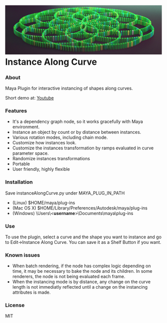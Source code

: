 
![Screenshot](screenshot.png)
Instance Along Curve
==================

### About
Maya Plugin for interactive instancing of shapes along curves.

Short demo at: [Youtube](https://www.youtube.com/watch?v=k4i_dZjxVr0)

### Features
* It's a dependency graph node, so it works gracefully with Maya environment.
* Instance an object by count or by distance between instances.
* Various rotation modes, including chain mode.
* Customize how instances look.
* Customize the instances transformation by ramps evaluated in curve parameter space.
* Randomize instances transformations
* Portable
* User friendly, highly flexible

### Installation
Save instanceAlongCurve.py under MAYA_PLUG_IN_PATH
 * (Linux) $HOME/maya/plug-ins
 * (Mac OS X) $HOME/Library/Preferences/Autodesk/maya/plug-ins
 * (Windows) \\Users\\\<**username**\>\\Documents\\maya\\plug-ins

### Use
To use the plugin, select a curve and the shape you want to instance and go to Edit->Instance Along Curve. You can save it as a Shelf Button if you want.

### Known issues
* When batch rendering, if the node has complex logic depending on time, it may be necessary to bake the node and its children. In some renderers, the node is not being evaluated each frame.
* When the instancing mode is by distance, any change on the curve length is not immediatly reflected until a change on the instancing attributes is made.

### License
MIT
